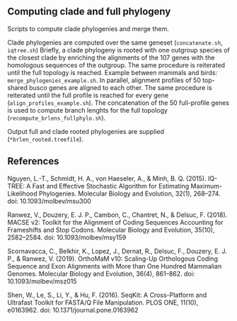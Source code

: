 ## Computing clade and full phylogeny

Scripts to compute clade phylogenies and merge them.

Clade phylogenies are computed over the same geneset (`concatenate.sh`, `iqtree.sh`)
Briefly, a clade phylogeny is rooted with one outgroup species of the closest clade by enriching the alignments of the 107 genes with the homologous sequences of the outgroup. The same procedure is reiterated until the full topology is reached. Example between mammals and birds: `merge_phylogenies_example.sh`.
In parallel, alignment profiles of 50 top-shared busco genes are aligned to each other. The same procedure is reiterated until the full profile is reached for every gene (`align_profiles_example.sh`).
The concatenation of the 50 full-profile genes is used to compute branch lenghts for the full topology (`recompute_brlens_fullphylo.sh`).

Output full and clade rooted phylogenies are supplied (`*brlen_rooted.treefile`).

## References

Nguyen, L.-T., Schmidt, H. A., von Haeseler, A., & Minh, B. Q. (2015). IQ-TREE: A Fast and Effective Stochastic Algorithm for Estimating Maximum-Likelihood Phylogenies. Molecular Biology and Evolution, 32(1), 268–274. doi: 10.1093/molbev/msu300

Ranwez, V., Douzery, E. J. P., Cambon, C., Chantret, N., & Delsuc, F. (2018). MACSE v2: Toolkit for the Alignment of Coding Sequences Accounting for Frameshifts and Stop Codons. Molecular Biology and Evolution, 35(10), 2582–2584. doi: 10.1093/molbev/msy159

Scornavacca, C., Belkhir, K., Lopez, J., Dernat, R., Delsuc, F., Douzery, E. J. P., & Ranwez, V. (2019). OrthoMaM v10: Scaling-Up Orthologous Coding Sequence and Exon Alignments with More than One Hundred Mammalian Genomes. Molecular Biology and Evolution, 36(4), 861–862. doi: 10.1093/molbev/msz015

Shen, W., Le, S., Li, Y., & Hu, F. (2016). SeqKit: A Cross-Platform and Ultrafast Toolkit for FASTA/Q File Manipulation. PLOS ONE, 11(10), e0163962. doi: 10.1371/journal.pone.0163962
